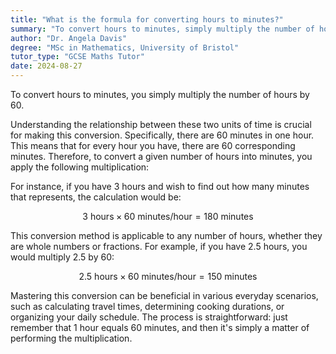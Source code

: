 ```yaml
---
title: "What is the formula for converting hours to minutes?"
summary: "To convert hours to minutes, simply multiply the number of hours by 60."
author: "Dr. Angela Davis"
degree: "MSc in Mathematics, University of Bristol"
tutor_type: "GCSE Maths Tutor"
date: 2024-08-27
---
```


To convert hours to minutes, you simply multiply the number of hours by $60$.

Understanding the relationship between these two units of time is crucial for making this conversion. Specifically, there are $60$ minutes in one hour. This means that for every hour you have, there are $60$ corresponding minutes. Therefore, to convert a given number of hours into minutes, you apply the following multiplication:

For instance, if you have $3$ hours and wish to find out how many minutes that represents, the calculation would be:

$$
3 \text{ hours} \times 60 \text{ minutes/hour} = 180 \text{ minutes}
$$

This conversion method is applicable to any number of hours, whether they are whole numbers or fractions. For example, if you have $2.5$ hours, you would multiply $2.5$ by $60$:

$$
2.5 \text{ hours} \times 60 \text{ minutes/hour} = 150 \text{ minutes}
$$

Mastering this conversion can be beneficial in various everyday scenarios, such as calculating travel times, determining cooking durations, or organizing your daily schedule. The process is straightforward: just remember that $1$ hour equals $60$ minutes, and then it's simply a matter of performing the multiplication.
    